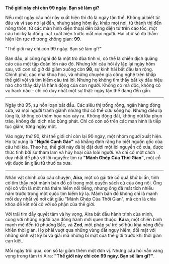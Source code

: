 **Thế giới này chỉ còn 99 ngày. Bạn sẽ làm gì?**

Nếu một ngày câu hỏi này xuất hiện thì đó là ngày tận thế. Không ai biết từ đâu và vì sao nó lại đến, nhưng sáng hôm ấy, khắp mọi nơi, từ thành thị đến nông thôn, từ các màn hình điện thoại đến bảng điện tử trên cao tốc, một câu hỏi kỳ lạ đồng loạt xuất hiện trước mắt mọi người. Hai chữ số đỏ thẫm hiện lên rực rỡ trong không gian: **99**. 

"Thế giới này chỉ còn 99 ngày. Bạn sẽ làm gì?"

Ban đầu, ai cũng nghĩ đó là một trò đùa tinh vi, có thể là chiến dịch quảng cáo của một tập đoàn lớn nào đó. Nhưng khi câu hỏi ấy lặp lại ngày hôm sau, với con số giờ đã giảm xuống còn **98**, sự kinh hãi bắt đầu lan rộng. Chính phủ, các nhà khoa học, và những chuyên gia công nghệ trên khắp thế giới vội vã tìm kiếm câu trả lời. Nhưng họ không tìm thấy bất kỳ dấu hiệu nào cho thấy đây là hành động của con người. Không có mã độc, không có vụ hack nào – chỉ có duy nhất một sự thật: ngày tận thế đang đến gần.

***

Ngày thứ 95, sự hỗn loạn bắt đầu. Các siêu thị trống rỗng, ngân hàng đóng cửa, và mọi người tranh giành những thứ có thể cứu sống họ. Nhưng điều lạ lùng là, không có thảm họa nào xảy ra. Không động đất, không núi lửa phun trào, không đại dịch nào bùng phát. Chỉ có con số trên các màn hình là tiếp tục giảm, từng ngày một.

Vào ngày thứ 90, khi thế giới chỉ còn lại 90 ngày, một nhóm người xuất hiện. Họ tự xưng là **"Người Canh Gác"** và khẳng định rằng họ biết nguồn gốc của câu hỏi kia. Theo họ, thế giới này đã bị đặt dưới một lời nguyền cổ xưa, được thức tỉnh bởi sự tham lam và hủy hoại của loài người. Và chỉ có một cách duy nhất để phá vỡ lời nguyền: tìm ra **"Mảnh Ghép Của Thời Gian"**, một cổ vật được ẩn giấu từ thuở xa xưa.

***

Nhân vật chính của câu chuyện, **Aira**, một cô gái trẻ có quá khứ bí ẩn, tình cờ tìm thấy một mảnh bản đồ cổ trong một quyển sách cũ của ông nội. Ông nội cô vốn là một nhà thám hiểm nổi tiếng, nhưng ông đã mất tích nhiều năm trước trong một cuộc tìm kiếm kỳ lạ. Mảnh bản đồ không chỉ là manh mối duy nhất về nơi cất giấu "Mảnh Ghép Của Thời Gian", mà còn là chìa khóa để kết nối cô với số phận của thế giới.

Với trái tim đầy quyết tâm và hy vọng, Aira bắt đầu hành trình của mình, cùng với những người bạn đồng hành mới quen thuộc: **Kara**, một chiến binh mạnh mẽ đến từ phương Bắc, và **Zed**, một pháp sư trẻ sở hữu khả năng điều khiển thời gian. Họ phải vượt qua những vùng đất nguy hiểm, đối mặt với những sinh vật kỳ bí và giải mã những bí mật của thế giới trước khi thời gian cạn kiệt.

Mỗi ngày trôi qua, con số lại giảm thêm một đơn vị. Nhưng câu hỏi vẫn vang vọng trong tâm trí Aira: **"Thế giới này chỉ còn 99 ngày. Bạn sẽ làm gì?"**.